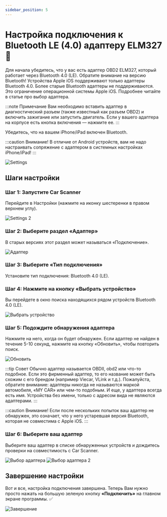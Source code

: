```yaml
---
sidebar_position: 5
---
```


# Настройка подключения к Bluetooth LE (4.0) адаптеру ELM327 🔧

Для начала убедитесь, что у вас есть адаптер OBD2 ELM327, который работает через Bluetooth 4.0 (LE). Обратите внимание на версию Bluetooth! Устройства Apple iOS поддерживают только адаптеры Bluetooth 4.0. Более старые Bluetooth адаптеры не поддерживаются. Это ограничение операционной системы Apple iOS. Подробнее читайте в статье про выбор адаптера.

:::note Примечание
Вам необходимо вставить адаптер в диагностический разъем (также известный как разъем OBD2) и включить зажигание или запустить двигатель. Если у вашего адаптера на корпусе есть кнопка включения — нажмите ее.
:::

Убедитесь, что на вашем iPhone/iPad включен Bluetooth.

:::caution Внимание!
В отличие от Android устройств, вам не надо настраивать сопряжение с адаптером в системных настройках iPhone/iPad!
:::

![Settings](./img/ios-bt4/ru_ios_bluetooth_settings.png)

## Шаги настройки

### Шаг 1: Запустите Car Scanner

Перейдите в Настройки (нажмите на иконку шестеренки в правом верхнем углу).

![Settings 2](./img/ios-bt4/ru_ios_carscanner_main_settings_highlighted.png)

### Шаг 2: Выберите раздел «Адаптер»

В старых версиях этот раздел может называться «Подключение».

![Адаптер](./img/ios-bt4/ru_ios_carscanner_settings.png)

### Шаг 3: Выберите «Тип подключения»

Установите тип подключения: Bluetooth 4.0 (LE).

### Шаг 4: Нажмите на кнопку «Выбрать устройство»

Вы перейдете в окно поиска находящихся рядом устройств Bluetooth 4.0 (LE).

![Выбрать устройство](./img/ios-bt4/ru_ios_carscanner_settings_connection_bluetooth_not_selected.png)

### Шаг 5: Подождите обнаружения адаптера

Нажмите на него, когда он будет обнаружен. Если адаптер не найден в течение 5-10 секунд, нажмите на кнопку «Обновить», чтобы повторить поиск.

![Обновить](./img/ios-bt4/ru_ios_carscanner_settings_connection_bluetooth_selector.png)

:::tip Совет
Обычно адаптер называется OBDII, obd2 или что-то подобное. Если это фирменный адаптер, то его название может быть схожим с его брендом (например Viecar, VLink и т.д.). Пожалуйста, обратите внимание: адаптеры никогда не называются маркой автомобиля, «MY CAR» или чем-то подобным. И еще, у адаптера всегда есть имя. Устройства без имени, только с адресом вида не являются адаптерами.
:::

:::caution Внимание!
Если после нескольких попыток ваш адаптер не обнаружен, это означает, что у него устаревшая версия Bluetooth, которая не совместима с Apple iOS.
:::

### Шаг 6: Выберите ваш адаптер

Выберите ваш адаптер в списке обнаруженных устройств и дождитесь проверки на совместимость с Car Scanner.

![Выбор адаптера](./img/ios-bt4/ru_ios_carscanner_settings_bluetooth_pairing.png) ![Выбор адаптера 2](./img/ios-bt4/ru_ios_carscanner_settings_connection_bluetooth_selected.png)

## Завершение настройки

Вот и все, настройка подключения завершена. Теперь Вам нужно просто нажать на большую зеленую кнопку **«Подключить»** на главном экране программы. ✅

![Завершение](./img/ios-bt4/ru_ios_connection_progress.jpg)
